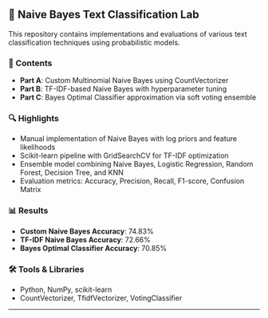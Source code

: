 
## 🧠 Naive Bayes Text Classification Lab

This repository contains implementations and evaluations of various text classification techniques using probabilistic models.

### 📂 Contents
- **Part A**: Custom Multinomial Naive Bayes using CountVectorizer
- **Part B**: TF-IDF-based Naive Bayes with hyperparameter tuning
- **Part C**: Bayes Optimal Classifier approximation via soft voting ensemble

### 🔍 Highlights
- Manual implementation of Naive Bayes with log priors and feature likelihoods
- Scikit-learn pipeline with GridSearchCV for TF-IDF optimization
- Ensemble model combining Naive Bayes, Logistic Regression, Random Forest, Decision Tree, and KNN
- Evaluation metrics: Accuracy, Precision, Recall, F1-score, Confusion Matrix

### 📊 Results
- **Custom Naive Bayes Accuracy**: 74.83%
- **TF-IDF Naive Bayes Accuracy**: 72.66%
- **Bayes Optimal Classifier Accuracy**: 70.85%

### 🛠️ Tools & Libraries
- Python, NumPy, scikit-learn
- CountVectorizer, TfidfVectorizer, VotingClassifier

---


